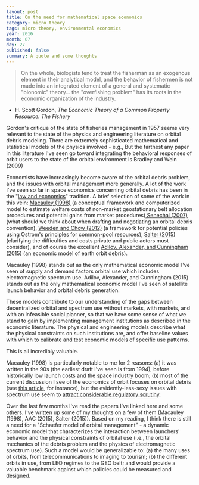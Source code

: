 ```yaml
---
layout: post
title: On the need for mathematical space economics
category: micro theory
tags: micro theory, environmental economics
year: 2016
month: 07
day: 27
published: false
summary: A quote and some thoughts
---
```


> On the whole, biologists tend to treat the fisherman as an exogenous element in their analytical model, and the behavior of fishermen is not made into an integrated element of a general and systematic "bionomic" theory... the "overfishing problem" has its roots in the economic organization of the industry. 
- H. Scott Gordon, *The Economic Theory of a Common Property Resource: The Fishery*


Gordon's critique of the state of fisheries management in 1957 seems very relevant to the state of the physics and engineering literature on orbital debris modeling. There are extremely sophisticated mathematical and statistical models of the physics involved - e.g., 
But the farthest any paper in this literature I've seen go toward integrating the behavioral responses of orbit users to the state of the orbital environment is Bradley and Wein (2009)

Economists have increasingly become aware of the orbital debris problem, and the issues with orbital management more generally. A lot of the work I've seen so far in space economics concerning orbital debris has been in the "[law and economics](https://en.wikipedia.org/wiki/Law_and_economics)" tradition. A brief selection of some of the work in this vein: [Macauley (1998)](http://econpapers.repec.org/article/ucpjlawec/v_3a41_3ay_3a1998_3ai_3a2_3ap_3a737-64.htm) (a conceptual framework and computerized model to estimate welfare costs of non-market geostationary belt allocation procedures and potential gains from market procedures),[Senechal (2007)](http://dspace.mit.edu/handle/1721.1/39519) (what should we think about when drafting and negotiating an orbital debris convention), [Weeden and Chow (2012)](http://www.sciencedirect.com/science/article/pii/S0265964612000604) (a framework for potential policies using Ostrom's principles for common-pool resources), [Salter (2015)](http://mercatus.org/sites/default/files/Salter-Space-Debris.pdf) (clarifying the difficulties and costs private and public actors must consider), and of course the excellent [Adilov, Alexander, and Cunningham (2015)](http://link.springer.com/article/10.1007/s10640-013-9758-4) (an economic model of earth orbit debris). 

Macauley (1998) stands out as the only mathematical economic model I've seen of supply and demand factors orbital use which includes electromagnetic spectrum use. Adilov, Alexander, and Cunningham (2015) stands out as the only mathematical economic model I've seen of satellite launch behavior and orbital debris generation. 

These models contribute to our understanding of the gaps between decentralized orbital and spectrum use without markets, with markets, and with an infeasible social planner, so that we have some sense of what we stand to gain by implementing management institutions as described in the economic literature. The physical and engineering models describe what the physical constraints on such institutions are, and offer baseline values with which to calibrate and test economic models of specific use patterns.

This is all incredibly valuable.

Macauley (1998) is particularly notable to me for 2 reasons: (a) it was written in the 90s (the earliest draft I've seen is from 1994), before historically low launch costs and the space industry boom; (b) most of the current discussion I see of the economics of orbit focuses on orbital debris (see [this article](LINK), for instance), but the evidently-less-sexy issues with spectrum use seem to [attract considerable regulatory scrutiny](LINK).

Over the last few months I've read the papers I've linked here and some others. I've written up some of my thoughts on a few of them (Macauley (1998), AAC (2015), Salter (2015)). Based on my reading, I think there is still a need for a "Schaefer model of orbital management" - a dynamic economic model that characterizes the interaction between launchers' behavior and the physical constraints of orbital use (i.e., the orbital mechanics of the debris problem and the physics of electromagnetic spectrum use). Such a model would be generalizable to: (a) the many uses of orbits, from telecommunications to imaging to tourism; (b) the different orbits in use, from LEO regimes to the GEO belt; and would provide a valuable benchmark against which policies could be measured and designed.
